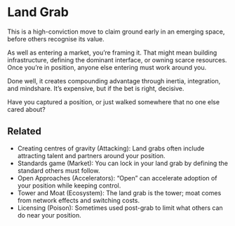 # Land Grab

This is a high-conviction move to claim ground early in an emerging space, before others recognise its value.

As well as entering a market, you’re framing it. That might mean building infrastructure, defining the dominant interface, or owning scarce resources. Once you’re in position, anyone else entering must work around you.

Done well, it creates compounding advantage through inertia, integration, and mindshare. It’s expensive, but if the bet is right, decisive.

Have you captured a position, or just walked somewhere that no one else cared about?

## Related

- Creating centres of gravity (Attacking): Land grabs often include attracting talent and partners around your position.
- Standards game (Market): You can lock in your land grab by defining the standard others must follow.
- Open Approaches (Accelerators): “Open” can accelerate adoption of your position while keeping control.
- Tower and Moat (Ecosystem): The land grab is the tower; moat comes from network effects and switching costs.
- Licensing (Poison): Sometimes used post-grab to limit what others can do near your position.
